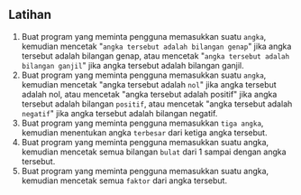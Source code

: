 ## Latihan

1. Buat program yang meminta pengguna memasukkan suatu `angka`, kemudian mencetak "`angka tersebut adalah bilangan genap`" jika angka tersebut adalah bilangan genap, atau mencetak "`angka tersebut adalah bilangan ganjil`" jika angka tersebut adalah bilangan ganjil.
2. Buat program yang meminta pengguna memasukkan suatu `angka`, kemudian mencetak "angka tersebut adalah `nol`" jika angka tersebut adalah nol, atau mencetak "angka tersebut adalah positif" jika angka tersebut adalah bilangan `positif`, atau mencetak "angka tersebut adalah `negatif`" jika angka tersebut adalah bilangan negatif.
3. Buat program yang meminta pengguna memasukkan `tiga angka`, kemudian menentukan angka `terbesar` dari ketiga angka tersebut.
4. Buat program yang meminta pengguna memasukkan suatu angka, kemudian mencetak semua bilangan `bulat` dari 1 sampai dengan angka tersebut.
5. Buat program yang meminta pengguna memasukkan suatu angka, kemudian mencetak semua `faktor` dari angka tersebut.
